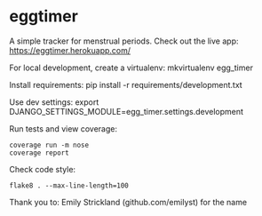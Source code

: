 eggtimer
==============

A simple tracker for menstrual periods. Check out the live app:
https://eggtimer.herokuapp.com/


For local development, create a virtualenv:
    mkvirtualenv egg_timer

Install requirements:
    pip install -r requirements/development.txt

Use dev settings:
    export DJANGO_SETTINGS_MODULE=egg_timer.settings.development

Run tests and view coverage:

    coverage run -m nose
    coverage report

Check code style:

    flake8 . --max-line-length=100


Thank you to:
Emily Strickland (github.com/emilyst) for the name
